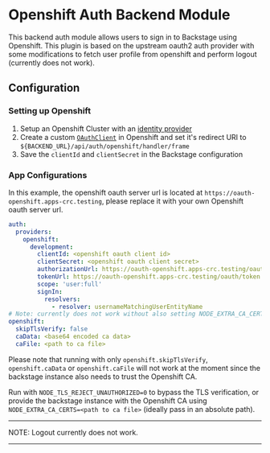 # Openshift Auth Backend Module

This backend auth module allows users to sign in to Backstage using Openshift.
This plugin is based on the upstream oauth2 auth provider with some modifications to fetch user profile from openshift and perform logout (currently does not work).

## Configuration

### Setting up Openshift

1. Setup an Openshift Cluster with an [identity provider](https://docs.openshift.com/container-platform/4.14/authentication/understanding-identity-provider.html)
2. Create a custom [`OAuthClient`](https://docs.openshift.com/container-platform/4.14/authentication/configuring-oauth-clients.html) in Openshift and set it's redirect URI to `${BACKEND_URL}/api/auth/openshift/handler/frame`
3. Save the `clientId` and `clientSecret` in the Backstage configuration

### App Configurations

In this example, the openshift oauth server url is located at `https://oauth-openshift.apps-crc.testing`, please replace it with your own Openshift oauth server url.

```yaml
auth:
  providers:
    openshift:
      development:
        clientId: <openshift oauth client id>
        clientSecret: <openshift oauth client secret>
        authorizationUrl: https://oauth-openshift.apps-crc.testing/oauth/authorize
        tokenUrl: https://oauth-openshift.apps-crc.testing/oauth/token
        scope: 'user:full'
        signIn:
          resolvers:
            - resolver: usernameMatchingUserEntityName
# Note: currently does not work without also setting NODE_EXTRA_CA_CERTS for the backstage instance
openshift:
  skipTlsVerify: false
  caData: <base64 encoded ca data>
  caFile: <path to ca file>
```

Please note that running with only `openshift.skipTlsVerify`, `openshift.caData` or `openshift.caFile` will not work at the moment since the backstage instance also needs to trust the Openshift CA.

Run with `NODE_TLS_REJECT_UNAUTHORIZED=0` to bypass the TLS verification, or provide the backstage instance with the Openshift CA using `NODE_EXTRA_CA_CERTS=<path to ca file>` (ideally pass in an absolute path).

---

NOTE: Logout currently does not work.

---
